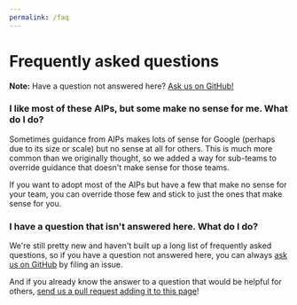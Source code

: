 ```yaml
---
permalink: /faq
---
```


# Frequently asked questions

**Note:** Have a question not answered here? [Ask us on GitHub!][bug]

### I like most of these AIPs, but some make no sense for me. What do I do?

Sometimes guidance from AIPs makes lots of sense for Google (perhaps due to its
size or scale) but no sense at all for others. This is much more common than we
originally thought, so we added a way for sub-teams to override guidance that
doesn't make sense for those teams.

If you want to adopt most of the AIPs but have a few that make no sense for
your team, you can override those few and stick to just the ones that make
sense for you.

### I have a question that isn't answered here. What do I do?

We're still pretty new and haven't built up a long list of frequently asked
questions, so if you have a question not answered here, you can always [ask us
on GitHub][bug] by filing an issue.

And if you already know the answer to a question that would be helpful for
others, [send us a pull request adding it to this page][pull request]!

[bug]: https://github.com/googleapis/aip/issues/new?labels=question
[pull request]: https://github.com/googleapis/aip/edit/master/aip/faq.md
